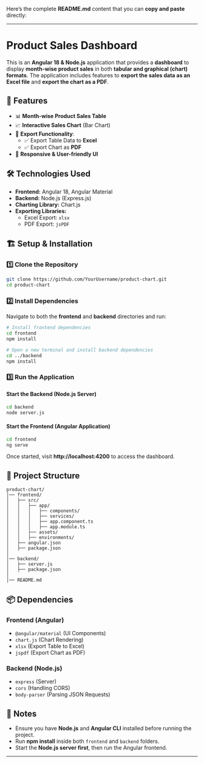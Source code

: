 Here’s the complete **README.md** content that you can **copy and paste** directly:

---

# **Product Sales Dashboard**

This is an **Angular 18 & Node.js** application that provides a **dashboard** to display **month-wise product sales** in both **tabular and graphical (chart) formats**. The application includes features to **export the sales data as an Excel file** and **export the chart as a PDF**.

## 🚀 Features

- 📊 **Month-wise Product Sales Table**
- 📈 **Interactive Sales Chart** (Bar Chart)
- 📂 **Export Functionality**:
  - ✅ Export Table Data to **Excel**
  - ✅ Export Chart as **PDF**
- 🎨 **Responsive & User-friendly UI**

## 🛠️ Technologies Used

- **Frontend:** Angular 18, Angular Material
- **Backend:** Node.js (Express.js)
- **Charting Library:** Chart.js
- **Exporting Libraries:**
  - Excel Export: `xlsx`
  - PDF Export: `jsPDF`

## 🏗️ Setup & Installation

### **1️⃣ Clone the Repository**
```sh
git clone https://github.com/YourUsername/product-chart.git
cd product-chart
```

### **2️⃣ Install Dependencies**
Navigate to both the **frontend** and **backend** directories and run:
```sh
# Install frontend dependencies
cd frontend
npm install

# Open a new terminal and install backend dependencies
cd ../backend
npm install
```

### **3️⃣ Run the Application**

#### **Start the Backend (Node.js Server)**
```sh
cd backend
node server.js
```

#### **Start the Frontend (Angular Application)**
```sh
cd frontend
ng serve
```
Once started, visit **http://localhost:4200** to access the dashboard.

## 📂 Project Structure
```
product-chart/
│── frontend/
│   ├── src/
│   │   ├── app/
│   │   │   ├── components/
│   │   │   ├── services/
│   │   │   ├── app.component.ts
│   │   │   ├── app.module.ts
│   │   ├── assets/
│   │   ├── environments/
│   ├── angular.json
│   ├── package.json
│
│── backend/
│   ├── server.js
│   ├── package.json
│
│── README.md
```

## 📦 Dependencies
### **Frontend (Angular)**
- `@angular/material` (UI Components)
- `chart.js` (Chart Rendering)
- `xlsx` (Export Table to Excel)
- `jspdf` (Export Chart as PDF)

### **Backend (Node.js)**
- `express` (Server)
- `cors` (Handling CORS)
- `body-parser` (Parsing JSON Requests)

## 📝 Notes
- Ensure you have **Node.js** and **Angular CLI** installed before running the project.
- Run **npm install** inside both `frontend` and `backend` folders.
- Start the **Node.js server first**, then run the Angular frontend.

---
